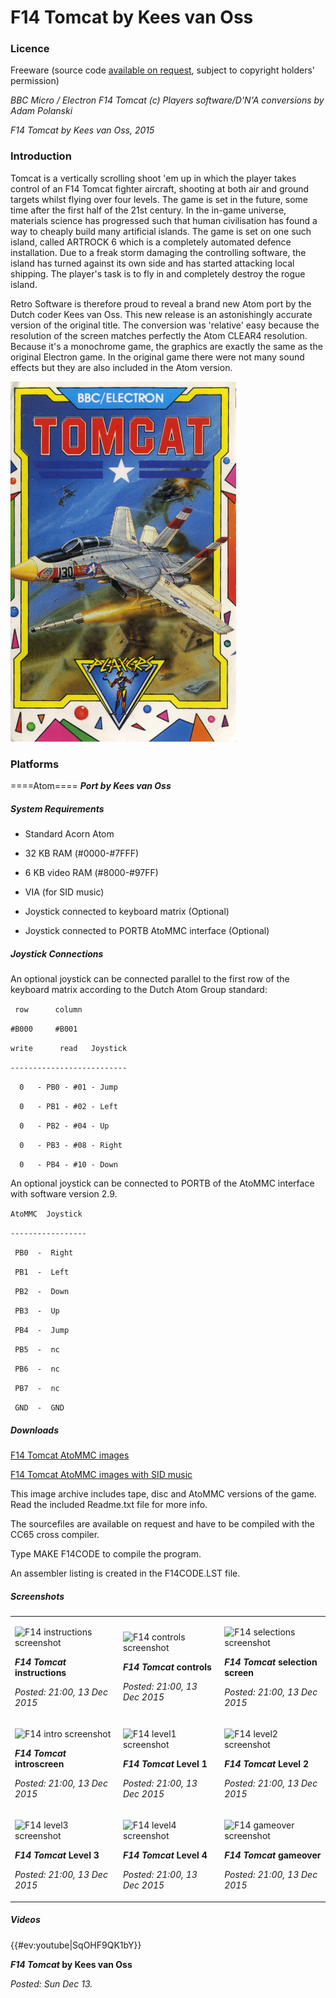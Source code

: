 # F14 Tomcat by Kees van Oss



### Licence



Freeware (source code [available on request](mailto:contact@retrosoftware.co.uk), subject to copyright holders' permission)



*BBC Micro / Electron F14 Tomcat (c) Players software/D'N'A conversions by Adam Polanski*

*F14 Tomcat by Kees van Oss, 2015*



### Introduction



Tomcat is a vertically scrolling shoot 'em up in which the player takes control of an F14 Tomcat fighter aircraft, shooting at both air and ground targets whilst flying over four levels. The game is set in the future, some time after the first half of the 21st century. In the in-game universe, materials science has progressed such that human civilisation has found a way to cheaply build many artificial islands. The game is set on one such island, called ARTROCK 6 which is a completely automated defence installation. Due to a freak storm damaging the controlling software, the island has turned against its own side and has started attacking local shipping. The player's task is to fly in and completely destroy the rogue island.



Retro Software is therefore proud to reveal a brand new Atom port by the Dutch coder Kees van Oss. This new release is an astonishingly accurate version of the original title. The conversion was 'relative' easy because the resolution of the screen matches perfectly the Atom CLEAR4 resolution. Because it's a monochrome game, the graphics are exactly the same as the original Electron game. In the original game there were not many sound effects but they are also included in the Atom version.



![Acorn BBC/Electron cassette tape cover](./images/F14-Tomcat.png "Acorn BBC/Electron cassette tape cover")



### Platforms



====Atom==== ***Port by Kees van Oss***



##### System Requirements



-   Standard Acorn Atom

-   32 KB RAM (\#0000-\#7FFF)

-   6 KB video RAM (\#8000-\#97FF)

-   VIA (for SID music)

-   Joystick connected to keyboard matrix (Optional)

-   Joystick connected to PORTB AtoMMC interface (Optional)



##### Joystick Connections



An optional joystick can be connected parallel to the first row of the keyboard matrix according to the Dutch Atom Group standard:



` row      column`

`#B000     #B001`

`write      read   Joystick`

`--------------------------`

`  0   - PB0 - #01 - Jump`

`  0   - PB1 - #02 - Left`

`  0   - PB2 - #04 - Up`

`  0   - PB3 - #08 - Right`

`  0   - PB4 - #10 - Down`



An optional joystick can be connected to PORTB of the AtoMMC interface with software version 2.9.



`AtoMMC  Joystick`

`-----------------`

` PB0  -  Right`

` PB1  -  Left`

` PB2  -  Down`

` PB3  -  Up`

` PB4  -  Jump`

` PB5  -  nc`

` PB6  -  nc`

` PB7  -  nc`

` GND  -  GND`



##### Downloads



[F14 Tomcat AtoMMC images](./images/F14Tomcat.zip "wikilink")

[F14 Tomcat AtoMMC images with SID music](./images/F14Tomcat-SID.zip "wikilink")

This image archive includes tape, disc and AtoMMC versions of the game. Read the included Readme.txt file for more info.



The sourcefiles are available on request and have to be compiled with the CC65 cross compiler.



Type MAKE F14CODE to compile the program.



An assembler listing is created in the F14CODE.LST file.



##### Screenshots



<table>

<tbody>

<tr class="odd">

<td><p><img src="F14-instructions.png" title="fig:F14 instructions screenshot" alt="F14 instructions screenshot" /><br />

<strong><em>F14 Tomcat</em> instructions</strong><br />

<em>Posted: 21:00, 13 Dec 2015</em></p></td>

<td><p><img src="F14-controls.png" title="fig:F14 controls screenshot" alt="F14 controls screenshot" /><br />

<strong><em>F14 Tomcat</em> controls</strong><br />

<em>Posted: 21:00, 13 Dec 2015</em></p></td>

<td><p><img src="F14-selections.png" title="fig:F14 selections screenshot" alt="F14 selections screenshot" /><br />

<strong><em>F14 Tomcat</em> selection screen</strong><br />

<em>Posted: 21:00, 13 Dec 2015</em></p></td>

</tr>

<tr class="even">

<td><p><img src="F14-intro.png" title="fig:F14 intro screenshot" alt="F14 intro screenshot" /><br />

<strong><em>F14 Tomcat</em> introscreen</strong><br />

<em>Posted: 21:00, 13 Dec 2015</em></p></td>

<td><p><img src="F14-level1.png" title="fig:F14 level1 screenshot" alt="F14 level1 screenshot" /><br />

<strong><em>F14 Tomcat</em> Level 1</strong><br />

<em>Posted: 21:00, 13 Dec 2015</em></p></td>

<td><p><img src="F14-level2.png" title="fig:F14 level2 screenshot" alt="F14 level2 screenshot" /><br />

<strong><em>F14 Tomcat</em> Level 2</strong><br />

<em>Posted: 21:00, 13 Dec 2015</em></p></td>

</tr>

<tr class="odd">

<td><p><img src="F14-level3.png" title="fig:F14 level3 screenshot" alt="F14 level3 screenshot" /><br />

<strong><em>F14 Tomcat</em> Level 3</strong><br />

<em>Posted: 21:00, 13 Dec 2015</em></p></td>

<td><p><img src="F14-level4.png" title="fig:F14 level4 screenshot" alt="F14 level4 screenshot" /><br />

<strong><em>F14 Tomcat</em> Level 4</strong><br />

<em>Posted: 21:00, 13 Dec 2015</em></p></td>

<td><p><img src="F14-gameover.png" title="fig:F14 gameover screenshot" alt="F14 gameover screenshot" /><br />

<strong><em>F14 Tomcat</em> gameover</strong><br />

<em>Posted: 21:00, 13 Dec 2015</em></p></td>

</tr>

</tbody>

</table>



##### Videos



{{\#ev:youtube|SqOHF9QK1bY}}

***F14 Tomcat* by Kees van Oss**

*Posted: Sun Dec 13.*




